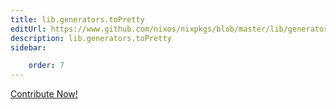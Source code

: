 ```yaml
---
title: lib.generators.toPretty
editUrl: https://www.github.com/nixos/nixpkgs/blob/master/lib/generators.nix#L317C14
description: lib.generators.toPretty
sidebar:

    order: 7
---
```


<a href="https://www.github.com/nixos/nixpkgs/blob/master/lib/generators.nix#L317C14">Contribute Now!</a>



